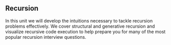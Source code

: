 ## Recursion


In this unit we will develop the intuitions necessary to tackle recursion problems effectively. We cover structural and generative recursion and visualize recursive code execution to help prepare you for many of the most popular recursion interview questions.